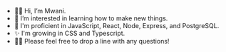 - 👋🏿 Hi, I’m Mwani.
- 👀 I’m interested in learning how to make new things.
- 🌱 I'm proficient in JavaScript, React, Node, Express, and PostgreSQL.
- ✨ I'm growing in CSS and Typescript.
- ✍🏿 Please feel free to drop a line with any questions!

<!---
MwaniN/MwaniN is a ✨ special ✨ repository because its `README.md` (this file) appears on your GitHub profile.
You can click the Preview link to take a look at your changes.
--->
